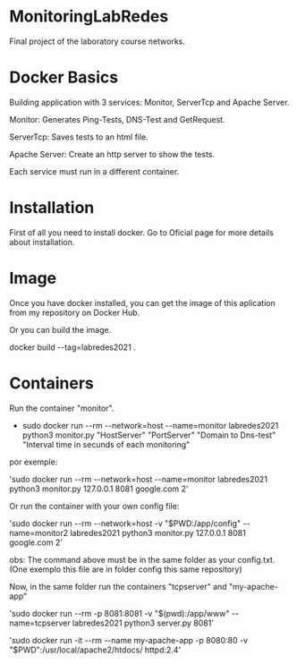 # MonitoringLabRedes
Final project of the laboratory course networks.

# Docker Basics

Building application with 3 services: Monitor, ServerTcp and Apache Server.

Monitor: Generates Ping-Tests, DNS-Test and GetRequest.

ServerTcp: Saves tests to an html file.

Apache Server: Create an http server to show the tests.

Each service must run in a different container.

# Installation

First of all you need to install docker. Go to Oficial page for more details about installation.

# Image

Once you have docker installed, you can get the image of this aplication from my repository on Docker Hub.

  Or you can build the image.

docker build --tag=labredes2021 .

# Containers
Run the container "monitor".

- sudo docker run --rm --network=host --name=monitor labredes2021 python3 monitor.py "HostServer" "PortServer" "Domain to Dns-test" "Interval time in secunds of each monitoring"

por exemple:

  'sudo docker run --rm --network=host --name=monitor labredes2021 python3 monitor.py 127.0.0.1 8081 google.com 2'
  
Or run the container with your own config file:
  
  
  'sudo docker run --rm --network=host -v "$PWD:/app/config" --name=monitor2 labredes2021 python3 monitor.py 127.0.0.1 8081 google.com 2'
  
  obs: The command above must be in the same folder as your config.txt. (One exemplo this file are in folder config this same repository)

Now, in the same folder run the containers "tcpserver" and "my-apache-app"
  
  'sudo docker run --rm -p 8081:8081 -v "$(pwd):/app/www" --name=tcpserver labredes2021 python3 server.py 8081'
  
  'sudo docker run -it --rm  --name my-apache-app -p 8080:80 -v "$PWD":/usr/local/apache2/htdocs/ httpd:2.4'
 

